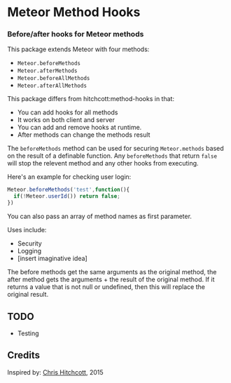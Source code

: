 # Meteor Method Hooks

### Before/after hooks for Meteor methods

This package extends Meteor with four methods:
* `Meteor.beforeMethods` 
* `Meteor.afterMethods`
* `Meteor.beforeAllMethods` 
* `Meteor.afterAllMethods`

This package differs from hitchcott:method-hooks in that:
* You can add hooks for all methods
* It works on both client and server
* You can add and remove hooks at runtime. 
* After methods can change the methods result

The `beforeMethods` method can be used for securing `Meteor.methods` based on the result of a definable function.
Any `beforeMethods` that return `false` will stop the relevent method and any other hooks from executing.

Here's an example for checking user login:

```js
Meteor.beforeMethods('test',function(){
  if(!Meteor.userId()) return false;
})
```
You can also pass an array of method names as first parameter.

Uses include:

* Security
* Logging
* [insert imaginative idea]

The before methods get the same arguments as the original method, 
the after method gets the arguments + the result of the original method. 
If it returns a value that is not null or undefined, then this will replace the original result.

## TODO
* Testing

## Credits
Inspired by: [Chris Hitchcott](https://github.com/hitchcott/meteor-method-hooks), 2015